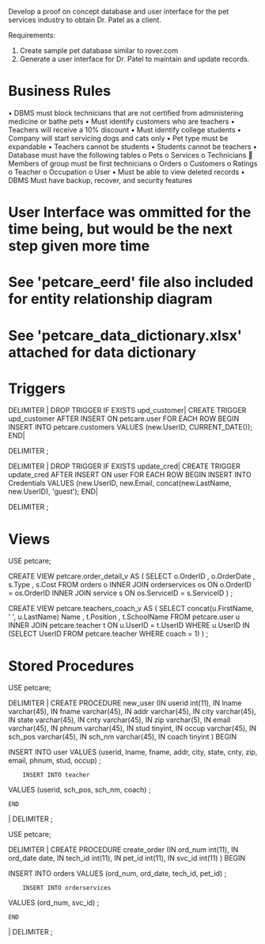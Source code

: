 Develop a proof on concept database and user interface for the pet services industry to obtain Dr. Patel as a client.

Requirements:
1.  Create sample pet database similar to rover.com
2.  Generate a user interface for Dr. Patel to maintain and update records.

# Business Rules

•	DBMS must block technicians that are not certified from administering medicine or bathe pets
•	Must identify customers who are teachers
•	Teachers will receive a 10% discount
•	Must identify college students
•	Company will start servicing dogs and cats only
•	Pet type must be expandable
•	Teachers cannot be students
•	Students cannot be teachers
•	Database must have the following tables
  o	Pets
  o	Services
  o	Technicians
   	Members of group must be first technicians
  o	Orders
  o	Customers
  o	Ratings
  o	Teacher
  o	Occupation
  o	User
 •	Must be able to view deleted records
 •	DBMS Must have backup, recover, and security features

# User Interface was ommitted for the time being, but would be the next step given more time

# See 'petcare_eerd' file also included for entity relationship diagram

# See 'petcare_data_dictionary.xlsx' attached for data dictionary

# Triggers

DELIMITER |
DROP TRIGGER IF EXISTS upd_customer|
CREATE TRIGGER upd_customer
 AFTER INSERT ON petcare.user
    FOR EACH ROW
    BEGIN
  INSERT INTO petcare.customers VALUES (new.UserID, CURRENT_DATE());
 END|
    
DELIMITER ;




DELIMITER |
DROP TRIGGER IF EXISTS update_cred|
CREATE TRIGGER update_cred
 AFTER INSERT ON user
    FOR EACH ROW
    BEGIN
  INSERT INTO Credentials VALUES (new.UserID, new.Email, concat(new.LastName, new.UserID), 'guest');
    END|
    
DELIMITER ;


# Views
USE petcare;

CREATE VIEW petcare.order_detail_v AS
	(
		SELECT o.OrderID
			, o.OrderDate
            , s.Type
            , s.Cost
			FROM orders o
				INNER JOIN orderservices os
					ON o.OrderID = os.OrderID
				INNER JOIN service s
					ON os.ServiceID = s.ServiceID
	)
;

CREATE VIEW petcare.teachers_coach_v AS
	(
		SELECT concat(u.FirstName, ' ', u.LastName) Name
			, t.Position
			, t.SchoolName
			FROM petcare.user u
				INNER JOIN petcare.teacher t
					ON u.UserID = t.UserID
			WHERE u.UserID IN (SELECT UserID FROM petcare.teacher WHERE coach = 1)
	)
;



# Stored Procedures
USE petcare;

DELIMITER |
CREATE PROCEDURE new_user
 (IN userid int(11), 
     IN lname varchar(45), 
     IN fname varchar(45), 
     IN addr varchar(45), 
     IN city varchar(45), 
     IN state varchar(45), 
     IN cnty varchar(45),
     IN zip varchar(5),
     IN email varchar(45),
     IN phnum varchar(45),
     IN stud tinyint,
     IN occup varchar(45),
     IN sch_pos varchar(45),
     IN sch_nm varchar(45),
     IN coach tinyint
 )
    BEGIN
    
  INSERT INTO user
   VALUES (userid, lname, fname, addr, city, state, cnty, zip, email, phnum, stud, occup)
  ;
        
        INSERT INTO teacher
   VALUES (userid, sch_pos, sch_nm, coach)
  ;
    
    
    END
|
DELIMITER ;



USE petcare;

DELIMITER |
CREATE PROCEDURE create_order
 (IN ord_num int(11), 
     IN ord_date date, 
     IN tech_id int(11), 
     IN pet_id int(11), 
     IN svc_id int(11)
 )
    BEGIN
    
  INSERT INTO orders
   VALUES (ord_num, ord_date, tech_id, pet_id)
  ;
        
        INSERT INTO orderservices
   VALUES (ord_num, svc_id)
  ;
        
        
    
    END
|
DELIMITER ;



